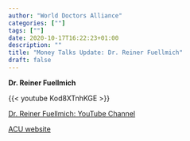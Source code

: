 ```yaml
---
author: "World Doctors Alliance"
categories: [""]
tags: [""]
date: 2020-10-17T16:22:23+01:00
description: ""
title: "Money Talks Update: Dr. Reiner Fuellmich"
draft: false
---
```


**Dr. Reiner Fuellmich**  

{{< youtube Kod8XTnhKGE >}}  

[Dr. Reiner Fuellmich: YouTube Channel](https://www.youtube.com/channel/UCJB8ANhWVhgQf9Rw-KJo26Q)  

[ACU website](https://acu2020.org/)

